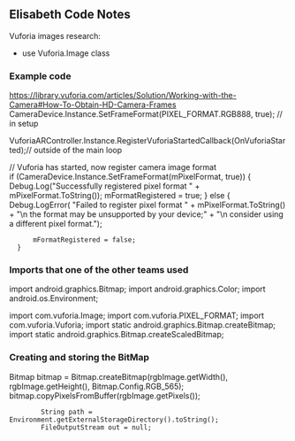 ## Elisabeth Code Notes
Vuforia images research:
- use Vuforia.Image class 

### Example code
https://library.vuforia.com/articles/Solution/Working-with-the-Camera#How-To-Obtain-HD-Camera-Frames
CameraDevice.Instance.SetFrameFormat(PIXEL_FORMAT.RGB888, true); // in setup

VuforiaARController.Instance.RegisterVuforiaStartedCallback(OnVuforiaStarted);// outside of the main loop

 // Vuforia has started, now register camera image format  
    if (CameraDevice.Instance.SetFrameFormat(mPixelFormat, true))
    {
      Debug.Log("Successfully registered pixel format " + mPixelFormat.ToString());
      mFormatRegistered = true;
    }
      else
    {
      Debug.LogError(
        "Failed to register pixel format " + mPixelFormat.ToString() +
        "\n the format may be unsupported by your device;" +
        "\n consider using a different pixel format.");
    
          mFormatRegistered = false;
      }

### Imports that one of the other teams used
import android.graphics.Bitmap;
import android.graphics.Color;
import android.os.Environment;

import com.vuforia.Image;
import com.vuforia.PIXEL_FORMAT;
import com.vuforia.Vuforia;
import static android.graphics.Bitmap.createBitmap;
import static android.graphics.Bitmap.createScaledBitmap;

### Creating and storing the BitMap
Bitmap bitmap = Bitmap.createBitmap(rgbImage.getWidth(), rgbImage.getHeight(), Bitmap.Config.RGB_565);
            bitmap.copyPixelsFromBuffer(rgbImage.getPixels());

            String path = Environment.getExternalStorageDirectory().toString();
            FileOutputStream out = null;
